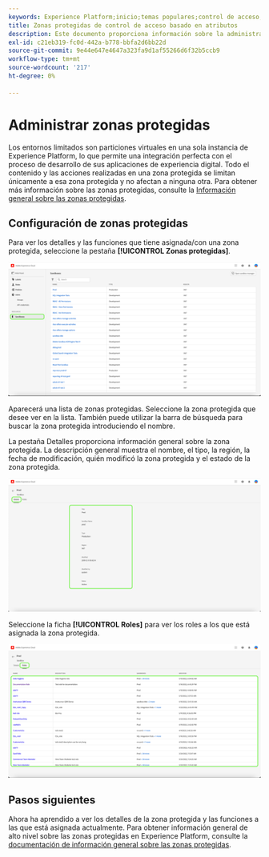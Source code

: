 ```yaml
---
keywords: Experience Platform;inicio;temas populares;control de acceso;control de acceso basado en atributos;ABAC
title: Zonas protegidas de control de acceso basado en atributos
description: Este documento proporciona información sobre la administración de zonas protegidas a través de la interfaz Permisos en Adobe Experience Cloud
exl-id: c21eb319-fc0d-442a-b778-bbfa2d6bb22d
source-git-commit: 9e44e647e4647a323fa9d1af55266d6f32b5ccb9
workflow-type: tm+mt
source-wordcount: '217'
ht-degree: 0%

---
```


# Administrar zonas protegidas

Los entornos limitados son particiones virtuales en una sola instancia de Experience Platform, lo que permite una integración perfecta con el proceso de desarrollo de sus aplicaciones de experiencia digital. Todo el contenido y las acciones realizadas en una zona protegida se limitan únicamente a esa zona protegida y no afectan a ninguna otra. Para obtener más información sobre las zonas protegidas, consulte la [Información general sobre las zonas protegidas](../../../sandboxes/home.md).

## Configuración de zonas protegidas

Para ver los detalles y las funciones que tiene asignada/con una zona protegida, seleccione la pestaña **[!UICONTROL Zonas protegidas]**.

![flac-sandboxes-tab](../../images/flac-ui/flac-sandboxes-tab.png)

Aparecerá una lista de zonas protegidas. Seleccione la zona protegida que desee ver en la lista. También puede utilizar la barra de búsqueda para buscar la zona protegida introduciendo el nombre.

La pestaña Detalles proporciona información general sobre la zona protegida. La descripción general muestra el nombre, el tipo, la región, la fecha de modificación, quién modificó la zona protegida y el estado de la zona protegida.

![flac-sandboxes-details](../../images/flac-ui/flac-sandboxes-details.png)

Seleccione la ficha **[!UICONTROL Roles]** para ver los roles a los que está asignada la zona protegida.

![flac-sandboxes-roles](../../images/flac-ui/flac-sandboxes-roles.png)

## Pasos siguientes

Ahora ha aprendido a ver los detalles de la zona protegida y las funciones a las que está asignada actualmente. Para obtener información general de alto nivel sobre las zonas protegidas en Experience Platform, consulte la [documentación de información general sobre las zonas protegidas](../../sanboxes/../ui/overview.md).
